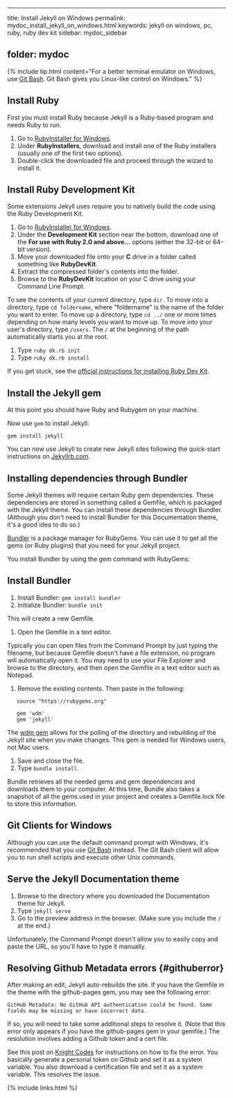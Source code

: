 ---

title: Install Jekyll on Windows permalink: mydoc_install_jekyll_on_windows.html keywords: jekyll on windows, pc, ruby, ruby dev kit sidebar: mydoc_sidebar

folder: mydoc
-------------

{% include tip.html content="For a better terminal emulator on Windows, use [Git Bash](https://git-for-windows.github.io/). Git Bash gives you Linux-like control on Windows." %}

Install Ruby
------------

First you must install Ruby because Jekyll is a Ruby-based program and needs Ruby to run.

1.	Go to [RubyInstaller for Windows](http://rubyinstaller.org/downloads/).
2.	Under **RubyInstallers**, download and install one of the Ruby installers (usually one of the first two options).
3.	Double-click the downloaded file and proceed through the wizard to install it.

Install Ruby Development Kit
----------------------------

Some extensions Jekyll uses require you to natively build the code using the Ruby Development Kit.

1.	Go to [RubyInstaller for Windows](http://rubyinstaller.org/downloads/).
2.	Under the **Development Kit** section near the bottom, download one of the **For use with Ruby 2.0 and above...** options (either the 32-bit or 64-bit version).
3.	Move your downloaded file onto your **C** drive in a folder called something like **RubyDevKit**.
4.	Extract the compressed folder's contents into the folder.
5.	Browse to the **RubyDevKit** location on your C drive using your Command Line Prompt.

To see the contents of your current directory, type <code>dir</code>. To move into a directory, type <code>cd foldername</code>, where "foldername" is the name of the folder you want to enter. To move up a directory, type <code>cd ../</code> one or more times depending on how many levels you want to move up. To move into your user's directory, type <code>/users</code>. The <code>/</code> at the beginning of the path automatically starts you at the root.

1.	Type `ruby dk.rb init`
2.	Type `ruby dk.rb install`

If you get stuck, see the [official instructions for installing Ruby Dev Kit](https://github.com/oneclick/rubyinstaller/wiki/Development-Kit).

<h2 id="bundler">Install the Jekyll gem</h2>

At this point you should have Ruby and Rubygem on your machine.

Now use `gem` to install Jekyll:

```
gem install jekyll
```

You can now use Jekyll to create new Jekyll sites following the quick-start instructions on [Jekyllrb.com](http://jekyllrb.com).

Installing dependencies through Bundler
---------------------------------------

Some Jekyll themes will require certain Ruby gem dependencies. These dependencies are stored in something called a Gemfile, which is packaged with the Jekyll theme. You can install these dependencies through Bundler. (Although you don't need to install Bundler for this Documentation theme, it's a good idea to do so.)

[Bundler](http://bundler.io/) is a package manager for RubyGems. You can use it to get all the gems (or Ruby plugins) that you need for your Jekyll project.

You install Bundler by using the gem command with RubyGems:

Install Bundler
---------------

1.	Install Bundler: `gem install bundler`
2.	Initialize Bundler: `bundle init`

This will create a new Gemfile.

1.	Open the Gemfile in a text editor.

Typically you can open files from the Command Prompt by just typing the filename, but because Gemfile doesn't have a file extension, no program will automatically open it. You may need to use your File Explorer and browse to the directory, and then open the Gemfile in a text editor such as Notepad.

1.	Remove the existing contents. Then paste in the following:

```
   source "https://rubygems.org"

   gem 'wdm'
   gem 'jekyll'
```

The [wdm gem](https://rubygems.org/gems/wdm/versions/0.1.1) allows for the polling of the directory and rebuilding of the Jekyll site when you make changes. This gem is needed for Windows users, not Mac users.

1.	Save and close the file.
2.	Type `bundle install`.

Bundle retrieves all the needed gems and gem dependencies and downloads them to your computer. At this time, Bundle also takes a snapshot of all the gems used in your project and creates a Gemfile.lock file to store this information.

Git Clients for Windows
-----------------------

Although you can use the default command prompt with Windows, it's recommended that you use [Git Bash](https://git-for-windows.github.io/) instead. The Git Bash client will allow you to run shell scripts and execute other Unix commands.

Serve the Jekyll Documentation theme
------------------------------------

1.	Browse to the directory where you downloaded the Documentation theme for Jekyll.
2.	Type `jekyll serve`
3.	Go to the preview address in the browser. (Make sure you include the `/` at the end.)

Unfortunately, the Command Prompt doesn't allow you to easily copy and paste the URL, so you'll have to type it manually.

Resolving Github Metadata errors {#githuberror}
-----------------------------------------------

After making an edit, Jekyll auto-rebuilds the site. If you have the Gemfile in the theme with the github-pages gem, you may see the following error:

```
GitHub Metadata: No GitHub API authentication could be found. Some fields may be missing or have incorrect data.
```

If so, you will need to take some additional steps to resolve it. (Note that this error only appears if you have the github-pages gem in your gemfile.) The resolution involves adding a Github token and a cert file.

See this post on [Knight Codes](http://knightcodes.com/miscellaneous/2016/09/13/fix-github-metadata-error.html) for instructions on how to fix the error. You basically generate a personal token on Github and set it as a system variable. You also download a certification file and set it as a system variable. This resolves the issue.

{% include links.html %}
